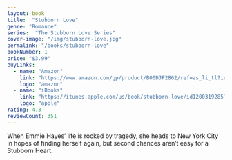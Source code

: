 ```yaml
---
layout: book
title:  "Stubborn Love"
genre: "Romance"
series:  "The Stubborn Love Series"
cover-image: "/img/stubborn-love.jpg"
permalink: "/books/stubborn-love"
bookNumber: 1
price: "$3.99"
buyLinks:
  - name: "Amazon"
    link: "https://www.amazon.com/gp/product/B00DJF2862/ref=as_li_tl?ie=UTF8&tag=owensmc-20&camp=1789&creative=9325&linkCode=as2&creativeASIN=B00DJF2862&linkId=00bf97d6e5ac94db8ed803b7375d76dd"
    logo: "amazon"
  - name: "iBooks"
    link: "https://itunes.apple.com/us/book/stubborn-love/id1200319285?mt=11"
    logo: "apple"
rating: 4.3
reviewCount: 351
---
```

When Emmie Hayes’ life is rocked by tragedy, she heads to New York City in hopes of finding herself again, but second chances aren’t easy for a Stubborn Heart.
